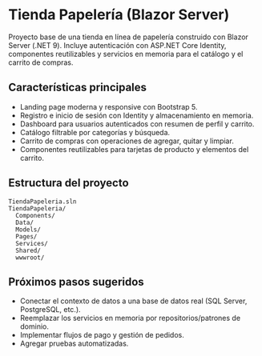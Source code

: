 # Tienda Papelería (Blazor Server)

Proyecto base de una tienda en línea de papelería construido con Blazor Server (.NET 9). Incluye autenticación con ASP.NET Core Identity, componentes reutilizables y servicios en memoria para el catálogo y el carrito de compras.

## Características principales

- Landing page moderna y responsive con Bootstrap 5.
- Registro e inicio de sesión con Identity y almacenamiento en memoria.
- Dashboard para usuarios autenticados con resumen de perfil y carrito.
- Catálogo filtrable por categorías y búsqueda.
- Carrito de compras con operaciones de agregar, quitar y limpiar.
- Componentes reutilizables para tarjetas de producto y elementos del carrito.

## Estructura del proyecto

```
TiendaPapeleria.sln
TiendaPapeleria/
  Components/
  Data/
  Models/
  Pages/
  Services/
  Shared/
  wwwroot/
```

## Próximos pasos sugeridos

- Conectar el contexto de datos a una base de datos real (SQL Server, PostgreSQL, etc.).
- Reemplazar los servicios en memoria por repositorios/patrones de dominio.
- Implementar flujos de pago y gestión de pedidos.
- Agregar pruebas automatizadas.
